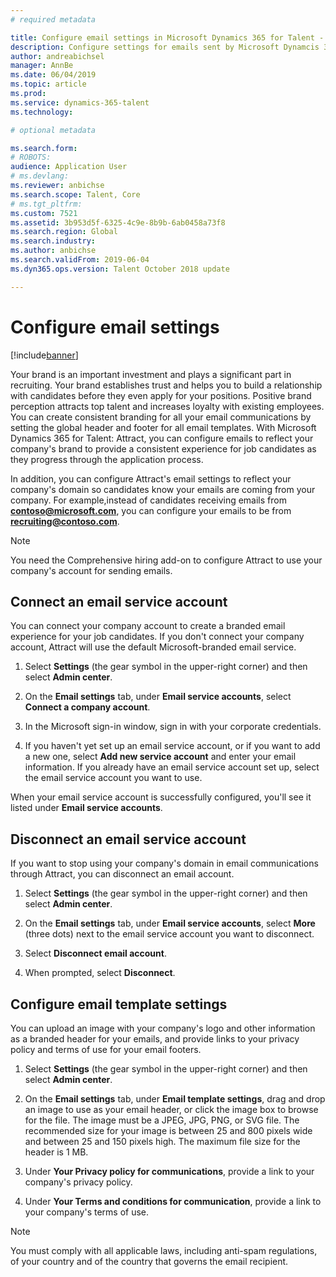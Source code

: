 ```yaml
---
# required metadata

title: Configure email settings in Microsoft Dynamics 365 for Talent - Attract
description: Configure settings for emails sent by Microsoft Dynamcis 365 for Talent - Attract.
author: andreabichsel
manager: AnnBe
ms.date: 06/04/2019
ms.topic: article
ms.prod: 
ms.service: dynamics-365-talent
ms.technology: 

# optional metadata

ms.search.form: 
# ROBOTS: 
audience: Application User
# ms.devlang: 
ms.reviewer: anbichse
ms.search.scope: Talent, Core
# ms.tgt_pltfrm: 
ms.custom: 7521
ms.assetid: 3b953d5f-6325-4c9e-8b9b-6ab0458a73f8
ms.search.region: Global
ms.search.industry: 
ms.author: anbichse
ms.search.validFrom: 2019-06-04
ms.dyn365.ops.version: Talent October 2018 update

---
```


# Configure email settings
[!include[banner](../includes/banner.md)]

Your brand is an important investment and plays a significant part in recruiting. Your brand establishes trust and helps you to build a relationship with candidates before they even apply for your positions. Positive brand perception attracts top talent and increases loyalty with existing employees. You can create consistent branding for all your email communications by setting the global header and footer for all email templates. With Microsoft Dynamics 365 for Talent: Attract, you can configure emails to reflect your company's brand to provide a consistent experience for job candidates as they progress through the application process.

In addition, you can configure Attract's email settings to reflect your company's domain so candidates know your emails are coming from your company. For example,instead of candidates receiving emails from **contoso@microsoft.com**, you can configure your emails to be from **recruiting@contoso.com**.

> [!NOTE]
> You need the Comprehensive hiring add-on to configure Attract to use your company's account for sending emails.

## Connect an email service account

You can connect your company account to create a branded email experience for your job candidates. If you don't connect your company account, Attract will use the default Microsoft-branded email service.

1. Select **Settings** (the gear symbol in the upper-right corner) and then select **Admin center**.

2. On the **Email settings** tab, under **Email service accounts**, select **Connect a company account**.

3. In the Microsoft sign-in window, sign in with your corporate credentials.

4. If you haven't yet set up an email service account, or if you want to add a new one, select **Add new service account** and enter your email information. If you already have an email service account set up, select the email service account you want to use.

When your email service account is successfully configured, you'll see it listed under **Email service accounts**.

## Disconnect an email service account

If you want to stop using your company's domain in email communications through Attract, you can disconnect an email account.

1. Select **Settings** (the gear symbol in the upper-right corner) and then select **Admin center**.

2. On the **Email settings** tab, under **Email service accounts**, select **More** (three dots) next to the email service account you want to disconnect.

3. Select **Disconnect email account**.

4. When prompted, select **Disconnect**.

## Configure email template settings

You can upload an image with your company's logo and other information as a branded header for your emails, and provide links to your privacy policy and terms of use for your email footers.

1. Select **Settings** (the gear symbol in the upper-right corner) and then select **Admin center**.

2. On the **Email settings** tab, under **Email template settings**, drag and drop an image to use as your email header, or click the image box to browse for the file. The image must be a JPEG, JPG, PNG, or SVG file. The recommended size for your image is between 25 and 800 pixels wide and between 25 and 150 pixels high. The maximum file size for the header is 1 MB.

3. Under **Your Privacy policy for communications**, provide a link to your company's privacy policy.

4. Under **Your Terms and conditions for communication**, provide a link to your company's terms of use.

> [!NOTE]
> You must comply with all applicable laws, including anti-spam regulations, of your country and of the country that governs the email recipient.


